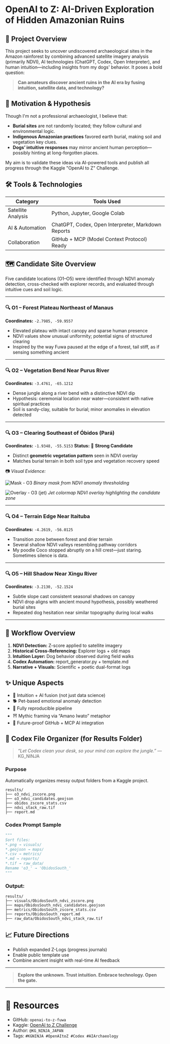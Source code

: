 # OpenAI to Z: AI-Driven Exploration of Hidden Amazonian Ruins

## 🌿 Project Overview

This project seeks to uncover undiscovered archaeological sites in the Amazon rainforest by combining advanced satellite imagery analysis (primarily NDVI), AI technologies (ChatGPT, Codex, Open Interpreter), and human intuition—including insights from my dogs' behavior. It poses a bold question:

> **Can amateurs discover ancient ruins in the AI era by fusing intuition, satellite data, and technology?**

## 🎯 Motivation & Hypothesis

Though I'm not a professional archaeologist, I believe that:

* **Burial sites** are not randomly located; they follow cultural and environmental logic.
* **Indigenous Amazonian practices** favored earth burial, making soil and vegetation key clues.
* **Dogs’ intuitive responses** may mirror ancient human perception—possibly hinting at long-forgotten places.

My aim is to validate these ideas via AI-powered tools and publish all progress through the Kaggle "OpenAI to Z" Challenge.

## 🛠 Tools & Technologies

| Category           | Tools Used                                         |
| ------------------ | -------------------------------------------------- |
| Satellite Analysis | Python, Jupyter, Google Colab                      |
| AI & Automation    | ChatGPT, Codex, Open Interpreter, Markdown Reports |
| Collaboration      | GitHub + MCP (Model Context Protocol) Ready        |

## 🗺️ Candidate Site Overview

Five candidate locations (O1–O5) were identified through NDVI anomaly detection, cross-checked with explorer records, and evaluated through intuitive cues and soil logic.

---

### 🔍 O1 – Forest Plateau Northeast of Manaus

**Coordinates:** `-2.7985, -59.9557`

* Elevated plateau with intact canopy and sparse human presence
* NDVI values show unusual uniformity; potential signs of structured clearing
* Inspired by the way Fuwa paused at the edge of a forest, tail stiff, as if sensing something ancient

---

### 🔍 O2 – Vegetation Bend Near Purus River

**Coordinates:** `-3.4761, -65.1212`

* Dense jungle along a river bend with a distinctive NDVI dip
* Hypothesis: ceremonial location near water—consistent with native spiritual practices
* Soil is sandy-clay, suitable for burial; minor anomalies in elevation detected

---

### 🔍 O3 – Clearing Southeast of Óbidos (Pará)

**Coordinates:** `-1.9348, -55.5153`
**Status:** 🏺 **Strong Candidate**

* Distinct **geometric vegetation pattern** seen in NDVI overlay
* Matches burial terrain in both soil type and vegetation recovery speed

📷 *Visual Evidence:*

![Mask - O3](../o3_candidates_mask.png)
*Binary mask from NDVI anomaly thresholding*

![Overlay - O3 (jet)](../o3_ndvi_overlay_jet.png)
*Jet colormap NDVI overlay highlighting the candidate zone*

---

### 🔍 O4 – Terrain Edge Near Itaituba

**Coordinates:** `-4.2619, -56.0125`

* Transition zone between forest and drier terrain
* Several shallow NDVI valleys resembling pathway corridors
* My poodle Coco stopped abruptly on a hill crest—just staring. Sometimes silence is data.

---

### 🔍 O5 – Hill Shadow Near Xingu River

**Coordinates:** `-3.2130, -52.1524`

* Subtle slope cast consistent seasonal shadows on canopy
* NDVI drop aligns with ancient mound hypothesis, possibly weathered burial sites
* Repeated dog hesitation near similar topography during local walks

---

## 🔁 Workflow Overview

1. **NDVI Detection:** Z-score applied to satellite imagery
2. **Historical Cross-Referencing:** Explorer logs + old maps
3. **Intuition Layer:** Dog behavior observed during field walks
4. **Codex Automation:** report\_generator.py + template.md
5. **Narrative + Visuals:** Scientific + poetic dual-format logs

## ✨ Unique Aspects

* 🧠 Intuition + AI fusion (not just data science)
* 🐕 Pet-based emotional anomaly detection
* 🧪 Fully reproducible pipeline
* ⛩️ Mythic framing via “Amano Iwato” metaphor
* 🚀 Future-proof GitHub + MCP AI integration

## 📂 Codex File Organizer (for Results Folder)

> *“Let Codex clean your desk, so your mind can explore the jungle.”* — KG\_NINJA

### Purpose

Automatically organizes messy output folders from a Kaggle project.

```
results/
├── o3_ndvi_zscore.png
├── o3_ndvi_candidates.geojson
├── obidos_zscore_stats.csv
├── ndvi_stack_raw.tif
├── report.md
```

### Codex Prompt Sample

```python
"""
Sort files:
*.png → visuals/
*.geojson → maps/
*.csv → metrics/
*.md → reports/
*.tif → raw_data/
Rename 'o3_' → 'ObidosSouth_'
"""
```

### Output:

```
results/
├── visuals/ObidosSouth_ndvi_zscore.png
├── maps/ObidosSouth_ndvi_candidates.geojson
├── metrics/ObidosSouth_zscore_stats.csv
├── reports/ObidosSouth_report.md
├── raw_data/ObidosSouth_ndvi_stack_raw.tif
```

## 📈 Future Directions

* Publish expanded Z-Logs (progress journals)
* Enable public template use
* Combine ancient insight with real-time AI feedback

---

> **Explore the unknown. Trust intuition. Embrace technology. Open the gate.**

---

# 🔗 Resources

* GitHub: `openai-to-z-fuwa`
* Kaggle: [OpenAI to Z Challenge](https://www.kaggle.com/competitions/openai-to-z-challenge)
* Author: `@KG_NINJA_JAPAN`
* Tags: `#KGNINJA #OpenAItoZ #Codex #AIArchaeology`
